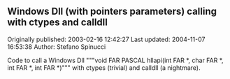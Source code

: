 ## Windows Dll (with pointers parameters) calling with ctypes and calldll 
Originally published: 2003-02-16 12:42:27 
Last updated: 2004-11-07 16:53:38 
Author: Stefano Spinucci 
 
Code to call a Windows Dll """void FAR PASCAL hllapi(int FAR *, char FAR *, int FAR *, int FAR *)""" with ctypes (trivial) and calldll (a nightmare).